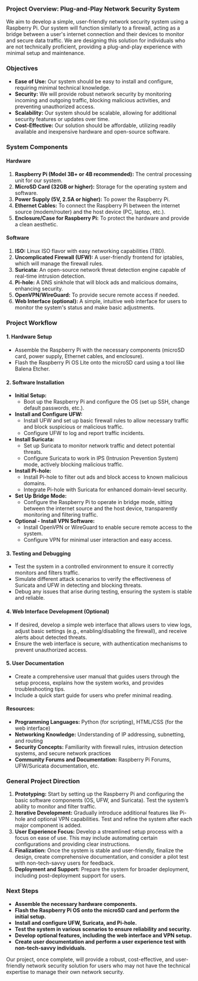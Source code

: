 ### Project Overview: Plug-and-Play Network Security System

We aim to develop a simple, user-friendly network security system using a Raspberry Pi. Our system will function similarly to a firewall, acting as a bridge between a user's internet connection and their devices to monitor and secure data traffic. We are designing this solution for individuals who are not technically proficient, providing a plug-and-play experience with minimal setup and maintenance.

### Objectives

- **Ease of Use:** Our system should be easy to install and configure, requiring minimal technical knowledge.
- **Security:** We will provide robust network security by monitoring incoming and outgoing traffic, blocking malicious activities, and preventing unauthorized access.
- **Scalability:** Our system should be scalable, allowing for additional security features or updates over time.
- **Cost-Effective:** Our solution should be affordable, utilizing readily available and inexpensive hardware and open-source software.

### System Components

#### Hardware

1. **Raspberry Pi (Model 3B+ or 4B recommended):** The central processing unit for our system.
2. **MicroSD Card (32GB or higher):** Storage for the operating system and software.
3. **Power Supply (5V, 2.5A or higher):** To power the Raspberry Pi.
4. **Ethernet Cables:** To connect the Raspberry Pi between the internet source (modem/router) and the host device (PC, laptop, etc.).
5. **Enclosure/Case for Raspberry Pi:** To protect the hardware and provide a clean aesthetic.

#### Software

1. **ISO:** Linux ISO flavor with easy networking capabilities (TBD).
2. **Uncomplicated Firewall (UFW):** A user-friendly frontend for iptables, which will manage the firewall rules.
3. **Suricata:** An open-source network threat detection engine capable of real-time intrusion detection.
4. **Pi-hole:** A DNS sinkhole that will block ads and malicious domains, enhancing security.
5. **OpenVPN/WireGuard:** To provide secure remote access if needed.
6. **Web Interface (optional):** A simple, intuitive web interface for users to monitor the system's status and make basic adjustments.

### Project Workflow

#### 1. **Hardware Setup**
   - Assemble the Raspberry Pi with the necessary components (microSD card, power supply, Ethernet cables, and enclosure).
   - Flash the Raspberry Pi OS Lite onto the microSD card using a tool like Balena Etcher.

#### 2. **Software Installation**
   - **Initial Setup:**
     - Boot up the Raspberry Pi and configure the OS (set up SSH, change default passwords, etc.).
   - **Install and Configure UFW:**
     - Install UFW and set up basic firewall rules to allow necessary traffic and block suspicious or malicious traffic.
     - Configure UFW to log and report traffic incidents.
   - **Install Suricata:**
     - Set up Suricata to monitor network traffic and detect potential threats.
     - Configure Suricata to work in IPS (Intrusion Prevention System) mode, actively blocking malicious traffic.
   - **Install Pi-hole:**
     - Install Pi-hole to filter out ads and block access to known malicious domains.
     - Integrate Pi-hole with Suricata for enhanced domain-level security.
   - **Set Up Bridge Mode:**
     - Configure the Raspberry Pi to operate in bridge mode, sitting between the internet source and the host device, transparently monitoring and filtering traffic.
   - **Optional - Install VPN Software:**
     - Install OpenVPN or WireGuard to enable secure remote access to the system.
     - Configure VPN for minimal user interaction and easy access.

#### 3. **Testing and Debugging**
   - Test the system in a controlled environment to ensure it correctly monitors and filters traffic.
   - Simulate different attack scenarios to verify the effectiveness of Suricata and UFW in detecting and blocking threats.
   - Debug any issues that arise during testing, ensuring the system is stable and reliable.

#### 4. **Web Interface Development (Optional)**
   - If desired, develop a simple web interface that allows users to view logs, adjust basic settings (e.g., enabling/disabling the firewall), and receive alerts about detected threats.
   - Ensure the web interface is secure, with authentication mechanisms to prevent unauthorized access.

#### 5. **User Documentation**
   - Create a comprehensive user manual that guides users through the setup process, explains how the system works, and provides troubleshooting tips.
   - Include a quick start guide for users who prefer minimal reading.

#### Resources:
- **Programming Languages:** Python (for scripting), HTML/CSS (for the web interface)
- **Networking Knowledge:** Understanding of IP addressing, subnetting, and routing
- **Security Concepts:** Familiarity with firewall rules, intrusion detection systems, and secure network practices
- **Community Forums and Documentation:** Raspberry Pi Forums, UFW/Suricata documentation, etc.

### General Project Direction

1. **Prototyping:** Start by setting up the Raspberry Pi and configuring the basic software components (OS, UFW, and Suricata). Test the system’s ability to monitor and filter traffic.
2. **Iterative Development:** Gradually introduce additional features like Pi-hole and optional VPN capabilities. Test and refine the system after each major component is added.
3. **User Experience Focus:** Develop a streamlined setup process with a focus on ease of use. This may include automating certain configurations and providing clear instructions.
4. **Finalization:** Once the system is stable and user-friendly, finalize the design, create comprehensive documentation, and consider a pilot test with non-tech-savvy users for feedback.
5. **Deployment and Support:** Prepare the system for broader deployment, including post-deployment support for users.

### Next Steps

- **Assemble the necessary hardware components.**
- **Flash the Raspberry Pi OS onto the microSD card and perform the initial setup.**
- **Install and configure UFW, Suricata, and Pi-hole.**
- **Test the system in various scenarios to ensure reliability and security.**
- **Develop optional features, including the web interface and VPN setup.**
- **Create user documentation and perform a user experience test with non-tech-savvy individuals.**

Our project, once complete, will provide a robust, cost-effective, and user-friendly network security solution for users who may not have the technical expertise to manage their own network security.